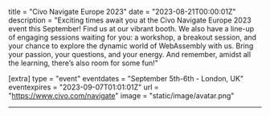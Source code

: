 title = "Civo Navigate Europe 2023"
date = "2023-08-21T00:00:01Z"
description = "Exciting times await you at the Civo Navigate Europe 2023 event this September! Find us at our vibrant booth. We also have a line-up of engaging sessions waiting for you: a workshop, a breakout session, and your chance to explore the dynamic world of WebAssembly with us. Bring your passion, your questions, and your energy. And remember, amidst all the learning, there’s also room for some fun!"

[extra]
type = "event"
eventdates = "September 5th-6th - London, UK"
eventexpires = "2023-09-07T01:01:01Z"
url = "https://www.civo.com/navigate"
image = "static/image/avatar.png"

---